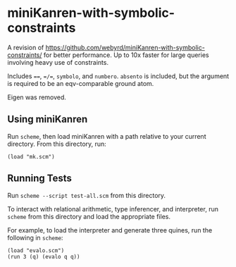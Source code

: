# miniKanren-with-symbolic-constraints

A revision of https://github.com/webyrd/miniKanren-with-symbolic-constraints/ for better performance. Up to 10x faster for large queries involving heavy use of constraints.

Includes `==`, `=/=`, `symbolo`, and `numbero`. `absento` is included, but the argument is required to be an eqv-comparable ground atom.

Eigen was removed.


## Using miniKanren

Run `scheme`, then load miniKanren with a path relative to your current directory.  From this directory, run:

```
(load "mk.scm")
```


## Running Tests

Run `scheme --script test-all.scm` from this directory.

To interact with relational arithmetic, type inferencer, and interpreter, run `scheme` from this directory and load the appropriate files.

For example, to load the interpreter and generate three quines, run the following in `scheme`:

```
(load "evalo.scm")
(run 3 (q) (evalo q q))
```
